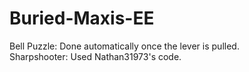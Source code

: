 # Buried-Maxis-EE
Bell Puzzle: Done automatically once the lever is pulled. 
</br>
Sharpshooter: Used Nathan31973's code. 
